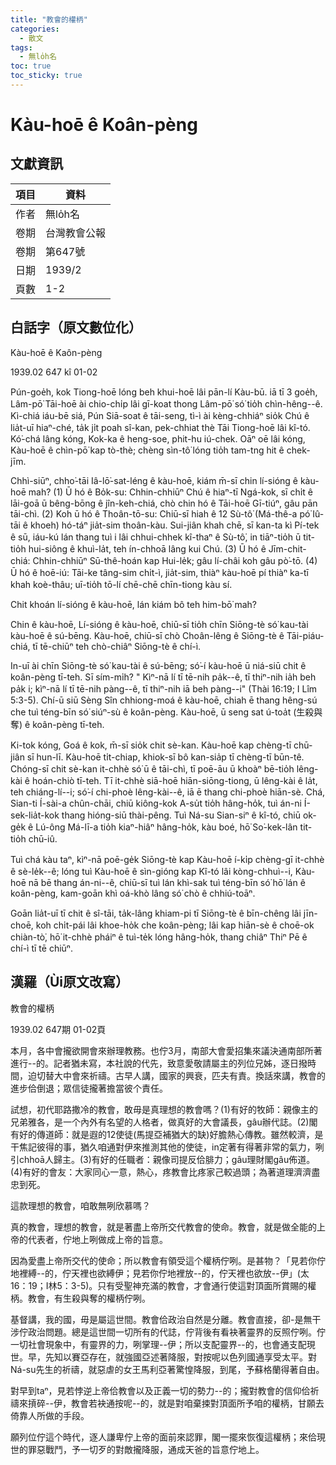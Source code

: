 ```yaml
---
title: "教會的權柄"
categories:
  - 散文
tags:
  - 無lo̍h名
toc: true
toc_sticky: true
---
```


# Kàu-hoē ê Koân-pèng

## 文獻資訊

| 項目 | 資料 |
|---|---|
| 作者 | 無lo̍h名 |
| 卷期 | 台灣教會公報 |
| 卷期 | 第647號 |
| 日期 | 1939/2 |
| 頁數 | 1-2 |

## 白話字（原文數位化）

Kàu-hoē ê Kaôn-pèng

1939.02 647 kî 01-02

Pún-goe̍h, kok Tiong-hoē lóng beh khui-hoē lâi pān-lí Kàu-bū. iā tī 3 goe̍h, Lâm-pō͘ Tāi-hoē ài chio-chi̍p lâi gī-koat thong Lâm-pō͘ só͘ tio̍h chìn-hêng--ê. Kì-chiá iáu-bē siá, Pún Siā-soat ê tāi-seng, tì-ì ài kèng-chhiáⁿ sio̍k Chú ê lia̍t-uī hiaⁿ-ché, ta̍k ji̍t poah sî-kan, pek-chhiat thè Tāi Tiong-hoē lâi kî-tó. Kó͘-chá lâng kóng, Kok-ka ê heng-soe, phit-hu iú-chek. Oāⁿ oē lâi kóng, Kàu-hoē ê chìn-pō͘ kap tò-thè; chèng sìn-tô͘ lóng tio̍h tam-tng hit ê chek-jīm.

Chhì-siūⁿ, chho͘-tāi Iâ-lō͘-sat-léng ê kàu-hoē, kiám m̄-sī chin lí-sióng ê kàu-hoē mah? (1) Ū hó ê Bo̍k-su: Chhin-chhiūⁿ Chú ê hiaⁿ-tī Ngá-kok, sī chi̍t ê lāi-goā ū bêng-bōng ê jîn-keh-chiá, chò chin hó ê Tāi-hoē Gī-tiúⁿ, gâu pān tāi-chì. (2) Koh ū hó ê Thoân-tō-su: Chiū-sī hiah ê 12 Sù-tô͘ (Má-thê-a pó͘ Iû-tāi ê khoeh) hó-táⁿ jia̍t-sim thoân-kàu. Sui-jiân khah chē, sī kan-ta kì Pí-tek ê sū, iáu-kú lán thang tuì i lâi chhui-chhek kî-thaⁿ ê Sù-tô͘, in tiāⁿ-tio̍h ū tit-tio̍h hui-siông ê khuì-la̍t, teh ín-chhoā lâng kui Chú. (3) Ū hó ê Jīm-chit-chiá: Chhin-chhiūⁿ Sū-thê-hoán kap Hui-le̍k; gâu lí-châi koh gâu pò͘-tō. (4) Ū hó ê hoē-iú: Tāi-ke tâng-sim chi̍t-ì, jia̍t-sim, thiàⁿ kàu-hoē pí thiàⁿ ka-tī khah koè-thâu; uī-tio̍h tō-lí chē-chē chīn-tiong kàu sí.

Chit khoán lí-sióng ê kàu-hoē, lán kiám bô teh him-bō͘ mah?

Chin ê kàu-hoē, Lí-sióng ê kàu-hoē, chiū-sī tio̍h chīn Siōng-tè só͘ kau-tài kàu-hoē ê sú-bēng. Kàu-hoē, chiū-sī chò Choân-lêng ê Siōng-tè ê Tāi-piáu-chiá, tī tē-chiūⁿ teh chò-chiâⁿ Siōng-tè ê chí-ì.

In-uī ài chīn Siōng-tè só͘ kau-tài ê sú-bēng; só͘-í kàu-hoē ū niá-siū chit ê koân-pèng tī-teh. Sī sím-mi̍h? " Kìⁿ-nā lí tī tē-nih pa̍k--ê, tī thiⁿ-nih ia̍h beh pa̍k i; kìⁿ-nā lí tī tē-nih pàng--ê, tī thiⁿ-nih iā beh pàng--i" (Thài 16:19; I Lîm 5:3-5). Chí-ū siū Sèng Sîn chhiong-moá ê kàu-hoē, chiah ē thang hêng-sú che tuì téng-bīn só͘ siúⁿ-sù ê koân-pèng. Kàu-hoē, ū seng sat ú-toa̍t (生殺與奪) ê koân-pèng tī-teh.

Ki-tok kóng, Goá ê kok, m̄-sī sio̍k chit sè-kan. Kàu-hoē kap chèng-tī chū-jiân sī hun-lī. Kàu-hoē ti̍t-chiap, khiok-sī bô kan-sia̍p tī chèng-tī būn-tê. Chóng-sī chit sè-kan it-chhè só͘ ū ê tāi-chì, tī poē-āu ū khoàⁿ bē-tio̍h lêng-kài ê hoán-chiò tī-teh. Tī it-chhè siā-hoē hiān-siōng-tiong, ū lêng-kài ê la̍t, teh chiáng-lí--i; só͘-í chi-phoè lêng-kài--ê, iā ē thang chi-phoè hiān-sè. Chá, Sian-ti Í-sài-a chûn-chāi, chiū kiông-kok A-su̍t tio̍h hâng-ho̍k, tuì án-ni Í-sek-lia̍t-kok thang hióng-siū thài-pêng. Tuì Ná-su Sian-siⁿ ê kî-tó, chiū ok-ge̍k ê Lú-ông Má-lī-a tio̍h kiaⁿ-hiâⁿ hâng-ho̍k, kàu boé, hō͘ So͘-kek-lân tit-tio̍h chū-iû.

Tuì chá kàu taⁿ, kìⁿ-nā poē-ge̍k Siōng-tè kap Kàu-hoē í-ki̍p chèng-gī it-chhè ê sè-le̍k--ê; lóng tuì Kàu-hoē ê sìn-gióng kap Kî-tó lâi kòng-chhuì--i, Kàu-hoē nā bē thang án-ni--ê, chiū-sī tuì lán khì-sak tuì téng-bīn só͘ hō͘ lán ê koân-pèng, kam-goān khì oá-khò lâng só͘ chò ê chhiú-toāⁿ.

Goān lia̍t-uī tī chit ê sî-tāi, ta̍k-lâng khiam-pi tī Siōng-tè ê bīn-chêng lâi jīn-choē, koh chi̍t-pái lâi khoe-ho̍k che koân-pèng; lâi kap hiān-sè ê choē-ok chiàn-tò͘, hō͘ it-chhè pháiⁿ ê tuì-te̍k lóng hâng-ho̍k, thang chiâⁿ Thiⁿ Pē ê chí-ì tī tē chiūⁿ.

## 漢羅（Ùi原文改寫）

教會的權柄

1939.02 647期 01-02頁

本月，各中會攏欲開會來辦理教務。也佇3月，南部大會愛招集來議決通南部所著進行--的。記者猶未寫，本社說的代先，致意愛敬請屬主的列位兄姊，逐日撥時間，迫切替大中會來祈禱。古早人講，國家的興衰，匹夫有責。換話來講，教會的進步佮倒退；眾信徒攏著擔當彼个責任。

試想，初代耶路撒冷的教會，敢毋是真理想的教會嗎？(1)有好的牧師：親像主的兄弟雅各，是一个內外有名望的人格者，做真好的大會議長，gâu辦代誌。(2)閣有好的傳道師：就是遐的12使徒(馬提亞補猶大的缺)好膽熱心傳教。雖然較濟，是干焦記彼得的事，猶久咱通對伊來推測其他的使徒，in定著有得著非常的氣力，咧引chhoā人歸主。(3)有好的任職者：親像司提反佮腓力；gâu理財閣gâu佈道。(4)有好的會友：大家同心一意，熱心，疼教會比疼家己較過頭；為著道理濟濟盡忠到死。

這款理想的教會，咱敢無咧欣慕嗎？

真的教會，理想的教會，就是著盡上帝所交代教會的使命。教會，就是做全能的上帝的代表者，佇地上咧做成上帝的旨意。

因為愛盡上帝所交代的使命；所以教會有領受這个權柄佇咧。是甚物？「見若你佇地裡縛--的，佇天裡也欲縛伊；見若你佇地裡放--的，佇天裡也欲放--伊」(太16：19；I林5：3-5)。只有受聖神充滿的教會，才會通行使這對頂面所賞賜的權柄。教會，有生殺與奪的權柄佇咧。

基督講，我的國，毋是屬這世間。教會佮政治自然是分離。教會直接，卻-是無干涉佇政治問題。總是這世間一切所有的代誌，佇背後有看袂著靈界的反照佇咧。佇一切社會現象中，有靈界的力，咧掌理--伊；所以支配靈界--的，也會通支配現世。早，先知以賽亞存在，就強國亞述著降服，對按呢以色列國通享受太平。對Ná-su先生的祈禱，就惡虐的女王馬利亞著驚惶降服，到尾，予蘇格蘭得著自由。

對早到taⁿ，見若悖逆上帝佮教會以及正義一切的勢力--的；攏對教會的信仰佮祈禱來摃碎--伊，教會若袂通按呢--的，就是對咱棄捒對頂面所予咱的權柄，甘願去倚靠人所做的手段。

願列位佇這个時代，逐人謙卑佇上帝的面前來認罪，閣一擺來恢復這權柄；來佮現世的罪惡戰鬥，予一切歹的對敵攏降服，通成天爸的旨意佇地上。
